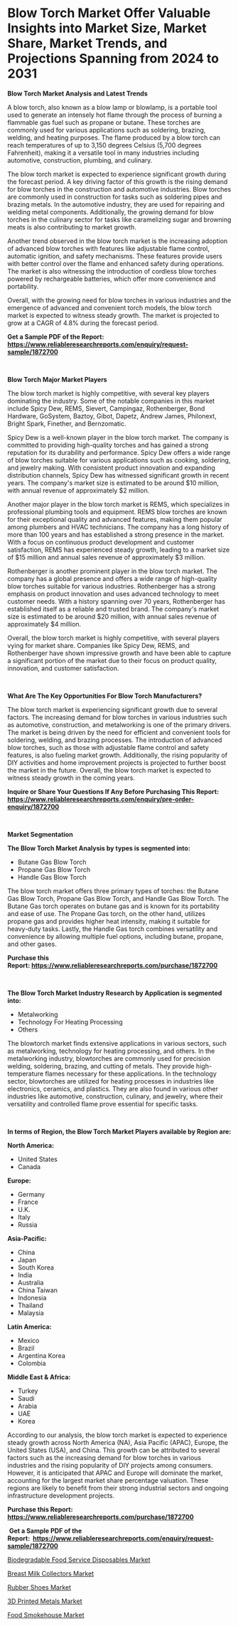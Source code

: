 <p><h1>Blow Torch Market Offer Valuable Insights into Market Size, Market Share, Market Trends, and Projections Spanning from 2024 to 2031</h1></p><p><strong>Blow Torch Market Analysis and Latest Trends</strong></p>
<p><p>A blow torch, also known as a blow lamp or blowlamp, is a portable tool used to generate an intensely hot flame through the process of burning a flammable gas fuel such as propane or butane. These torches are commonly used for various applications such as soldering, brazing, welding, and heating purposes. The flame produced by a blow torch can reach temperatures of up to 3,150 degrees Celsius (5,700 degrees Fahrenheit), making it a versatile tool in many industries including automotive, construction, plumbing, and culinary.</p><p>The blow torch market is expected to experience significant growth during the forecast period. A key driving factor of this growth is the rising demand for blow torches in the construction and automotive industries. Blow torches are commonly used in construction for tasks such as soldering pipes and brazing metals. In the automotive industry, they are used for repairing and welding metal components. Additionally, the growing demand for blow torches in the culinary sector for tasks like caramelizing sugar and browning meats is also contributing to market growth.</p><p>Another trend observed in the blow torch market is the increasing adoption of advanced blow torches with features like adjustable flame control, automatic ignition, and safety mechanisms. These features provide users with better control over the flame and enhanced safety during operations. The market is also witnessing the introduction of cordless blow torches powered by rechargeable batteries, which offer more convenience and portability.</p><p>Overall, with the growing need for blow torches in various industries and the emergence of advanced and convenient torch models, the blow torch market is expected to witness steady growth. The market is projected to grow at a CAGR of 4.8% during the forecast period.</p></p>
<p><strong>Get a Sample PDF of the Report:&nbsp; <a href="https://www.reliableresearchreports.com/enquiry/request-sample/1872700">https://www.reliableresearchreports.com/enquiry/request-sample/1872700</a></strong></p>
<p>&nbsp;</p>
<p><strong>Blow Torch Major Market Players</strong></p>
<p><p>The blow torch market is highly competitive, with several key players dominating the industry. Some of the notable companies in this market include Spicy Dew, REMS, Sievert, Campingaz, Rothenberger, Bond Hardware, GoSystem, Baztoy, Gibot, Dapetz, Andrew James, Philonext, Bright Spark, Finether, and Bernzomatic.</p><p>Spicy Dew is a well-known player in the blow torch market. The company is committed to providing high-quality torches and has gained a strong reputation for its durability and performance. Spicy Dew offers a wide range of blow torches suitable for various applications such as cooking, soldering, and jewelry making. With consistent product innovation and expanding distribution channels, Spicy Dew has witnessed significant growth in recent years. The company's market size is estimated to be around $10 million, with annual revenue of approximately $2 million.</p><p>Another major player in the blow torch market is REMS, which specializes in professional plumbing tools and equipment. REMS blow torches are known for their exceptional quality and advanced features, making them popular among plumbers and HVAC technicians. The company has a long history of more than 100 years and has established a strong presence in the market. With a focus on continuous product development and customer satisfaction, REMS has experienced steady growth, leading to a market size of $15 million and annual sales revenue of approximately $3 million.</p><p>Rothenberger is another prominent player in the blow torch market. The company has a global presence and offers a wide range of high-quality blow torches suitable for various industries. Rothenberger has a strong emphasis on product innovation and uses advanced technology to meet customer needs. With a history spanning over 70 years, Rothenberger has established itself as a reliable and trusted brand. The company's market size is estimated to be around $20 million, with annual sales revenue of approximately $4 million.</p><p>Overall, the blow torch market is highly competitive, with several players vying for market share. Companies like Spicy Dew, REMS, and Rothenberger have shown impressive growth and have been able to capture a significant portion of the market due to their focus on product quality, innovation, and customer satisfaction.</p></p>
<p>&nbsp;</p>
<p><strong>What Are The Key Opportunities For Blow Torch Manufacturers?</strong></p>
<p><p>The blow torch market is experiencing significant growth due to several factors. The increasing demand for blow torches in various industries such as automotive, construction, and metalworking is one of the primary drivers. The market is being driven by the need for efficient and convenient tools for soldering, welding, and brazing processes. The introduction of advanced blow torches, such as those with adjustable flame control and safety features, is also fueling market growth. Additionally, the rising popularity of DIY activities and home improvement projects is projected to further boost the market in the future. Overall, the blow torch market is expected to witness steady growth in the coming years.</p></p>
<p><strong>Inquire or Share Your Questions If Any Before Purchasing This Report: <a href="https://www.reliableresearchreports.com/enquiry/pre-order-enquiry/1872700">https://www.reliableresearchreports.com/enquiry/pre-order-enquiry/1872700</a></strong></p>
<p>&nbsp;</p>
<p><strong>Market Segmentation</strong></p>
<p><strong>The Blow Torch Market Analysis by types is segmented into:</strong></p>
<p><ul><li>Butane Gas Blow Torch</li><li>Propane Gas Blow Torch</li><li>Handle Gas Blow Torch</li></ul></p>
<p><p>The blow torch market offers three primary types of torches: the Butane Gas Blow Torch, Propane Gas Blow Torch, and Handle Gas Blow Torch. The Butane Gas torch operates on butane gas and is known for its portability and ease of use. The Propane Gas torch, on the other hand, utilizes propane gas and provides higher heat intensity, making it suitable for heavy-duty tasks. Lastly, the Handle Gas torch combines versatility and convenience by allowing multiple fuel options, including butane, propane, and other gases.</p></p>
<p><strong>Purchase this Report:&nbsp;<a href="https://www.reliableresearchreports.com/purchase/1872700">https://www.reliableresearchreports.com/purchase/1872700</a></strong></p>
<p>&nbsp;</p>
<p><strong>The Blow Torch Market Industry Research by Application is segmented into:</strong></p>
<p><ul><li>Metalworking</li><li>Technology For Heating Processing</li><li>Others</li></ul></p>
<p><p>The blowtorch market finds extensive applications in various sectors, such as metalworking, technology for heating processing, and others. In the metalworking industry, blowtorches are commonly used for precision welding, soldering, brazing, and cutting of metals. They provide high-temperature flames necessary for these applications. In the technology sector, blowtorches are utilized for heating processes in industries like electronics, ceramics, and plastics. They are also found in various other industries like automotive, construction, culinary, and jewelry, where their versatility and controlled flame prove essential for specific tasks.</p></p>
<p>&nbsp;</p>
<p><strong>In terms of Region, the Blow Torch Market Players available by Region are:</strong></p>
<p>
    <p> <strong> North America: </strong>
        <ul>
            <li>United States</li>
            <li>Canada</li>
        </ul>
        </p> 
    <p> <strong> Europe: </strong>
        <ul>
            <li>Germany</li>
            <li>France</li>
            <li>U.K.</li>
            <li>Italy</li>
            <li>Russia</li>
        </ul>
        </p> 
    <p> <strong> Asia-Pacific: </strong>
        <ul>
            <li>China</li>
            <li>Japan</li>
            <li>South Korea</li>
            <li>India</li>
            <li>Australia</li>
            <li>China Taiwan</li>
            <li>Indonesia</li>
            <li>Thailand</li>
            <li>Malaysia</li>
        </ul>
        </p> 
    <p> <strong> Latin America: </strong>
        <ul>
            <li>Mexico</li>
            <li>Brazil</li>
            <li>Argentina Korea</li>
            <li>Colombia</li>
        </ul>
        </p> 
    <p> <strong> Middle East & Africa: </strong>
        <ul>
            <li>Turkey</li>
            <li>Saudi</li>
            <li>Arabia</li>
            <li>UAE</li>
            <li>Korea</li>
        </ul>
    </p>
    </p>
<p><p>According to our analysis, the blow torch market is expected to experience steady growth across North America (NA), Asia Pacific (APAC), Europe, the United States (USA), and China. This growth can be attributed to several factors such as the increasing demand for blow torches in various industries and the rising popularity of DIY projects among consumers. However, it is anticipated that APAC and Europe will dominate the market, accounting for the largest market share percentage valuation. These regions are likely to benefit from their strong industrial sectors and ongoing infrastructure development projects.</p></p>
<p><strong>Purchase this Report: <a href="https://www.reliableresearchreports.com/purchase/1872700">https://www.reliableresearchreports.com/purchase/1872700</a></strong></p>
<p>&nbsp;<strong>Get a Sample PDF of the Report:&nbsp;&nbsp;<a href="https://www.reliableresearchreports.com/enquiry/request-sample/1872700">https://www.reliableresearchreports.com/enquiry/request-sample/1872700</a></strong></p>
<p><strong></strong></p>
<p><p><a href="https://github.com/kuntayevaz/Market-Research-Report-List-2/blob/main/biodegradable-food-service-disposables-market.md">Biodegradable Food Service Disposables Market</a></p><p><a href="https://github.com/zebdakicsin/Market-Research-Report-List-2/blob/main/breast-milk-collectors-market.md">Breast Milk Collectors Market</a></p><p><a href="https://github.com/kipkeeva/Market-Research-Report-List-2/blob/main/rubber-shoes-market.md">Rubber Shoes Market</a></p><p><a href="https://github.com/provorikovar/Market-Research-Report-List-2/blob/main/3d-printed-metals-market.md">3D Printed Metals Market</a></p><p><a href="https://github.com/Krish2023na/Market-Research-Report-List-2/blob/main/food-smokehouse-market.md">Food Smokehouse Market</a></p></p>